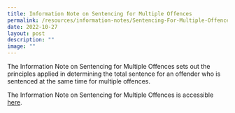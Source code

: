 ```yaml
---
title: Information Note on Sentencing for Multiple Offences
permalink: /resources/information-notes/Sentencing-For-Multiple-Offences/
date: 2022-10-27
layout: post
description: ""
image: ""
---
```



The Information Note on Sentencing for Multiple Offences sets out the principles applied in determining the total sentence for an offender who is sentenced at the same time for multiple offences. 

The Information Note on Sentencing for Multiple Offences is accessible [here](/files/Information%20Note%20on%20Sentencing%20for%20Multiple%20Offences.pdf).